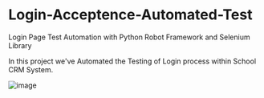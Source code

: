 # Login-Acceptence-Automated-Test
Login Page Test Automation with Python Robot Framework and Selenium Library

In this project we've Automated the Testing of Login process within School CRM System.

![image](https://user-images.githubusercontent.com/70192636/156214608-83e0ea30-6f71-4a3d-b566-c9000913be22.png)
